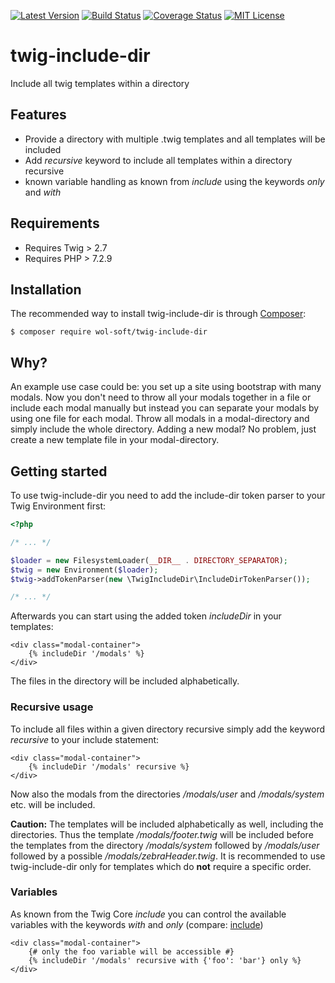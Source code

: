 [![Latest Version](https://img.shields.io/packagist/v/wol-soft/twig-include-dir.svg)](https://packagist.org/packages/wol-soft/twig-include-dir)
[![Build Status](https://travis-ci.com/wol-soft/twig-include-dir.svg?branch=master)](https://travis-ci.com/wol-soft/twig-include-dir)
[![Coverage Status](https://coveralls.io/repos/github/wol-soft/twig-include-dir/badge.svg?branch=master)](https://coveralls.io/github/wol-soft/twig-include-dir?branch=master)
[![MIT License](https://img.shields.io/packagist/l/wol-soft/twig-include-dir.svg)](https://github.com/wol-soft/twig-include-dir/blob/master/LICENSE)

# twig-include-dir
Include all twig templates within a directory

## Features ##

- Provide a directory with multiple .twig templates and all templates will be included
- Add *recursive* keyword to include all templates within a directory recursive
- known variable handling as known from *include* using the keywords *only* and *with*

## Requirements ##

- Requires Twig > 2.7
- Requires PHP > 7.2.9

## Installation ##

The recommended way to install twig-include-dir is through [Composer](http://getcomposer.org):
```
$ composer require wol-soft/twig-include-dir
```

## Why? ##

An example use case could be: you set up a site using bootstrap with many modals. Now you don't need to throw all your modals together in a file or include each modal manually but instead you can separate your modals by using one file for each modal. Throw all modals in a modal-directory and simply include the whole directory. Adding a new modal? No problem, just create a new template file in your modal-directory.

## Getting started ##

To use twig-include-dir you need to add the include-dir token parser to your Twig Environment first:

```php
<?php

/* ... */

$loader = new FilesystemLoader(__DIR__ . DIRECTORY_SEPARATOR);
$twig = new Environment($loader);
$twig->addTokenParser(new \TwigIncludeDir\IncludeDirTokenParser());

/* ... */
```

Afterwards you can start using the added token *includeDir* in your templates:

```twig
<div class="modal-container">
    {% includeDir '/modals' %}
</div>
```

The files in the directory will be included alphabetically.

### Recursive usage

To include all files within a given directory recursive simply add the keyword *recursive* to your include statement:

```twig
<div class="modal-container">
    {% includeDir '/modals' recursive %}
</div>
```

Now also the modals from the directories */modals/user* and */modals/system* etc. will be included.

__Caution:__ The templates will be included alphabetically as well, including the directories. Thus the template */modals/footer.twig* will be included before the templates from the directory */modals/system* followed by */modals/user* followed by a possible */modals/zebraHeader.twig*. It is recommended to use twig-include-dir only for templates which do __not__ require a specific order.

### Variables

As known from the Twig Core *include* you can control the available variables with the keywords *with* and *only* (compare: [include](https://twig.symfony.com/doc/2.x/tags/include.html))

```twig
<div class="modal-container">
    {# only the foo variable will be accessible #}
    {% includeDir '/modals' recursive with {'foo': 'bar'} only %}
</div>
```
